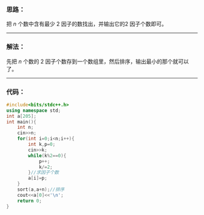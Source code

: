 ### 思路：
把 $n$ 个数中含有最少 $2$ 因子的数找出，并输出它的$2$ 因子个数即可。


------------
### 解法：
先把 $n$ 个数的 $2$ 因子个数存到一个数组里，然后排序，输出最小的那个就可以了。


------------
### 代码：
```cpp
#include<bits/stdc++.h>
using namespace std;
int a[205];
int main(){
	int n;
	cin>>n;
	for(int i=0;i<n;i++){
		int k,p=0;
		cin>>k;
		while(k%2==0){
			p++;
			k/=2;
		}//求因子个数
		a[i]=p;
	}
	sort(a,a+n);//排序
	cout<<a[0]<<'\n';
	return 0;
}

```

